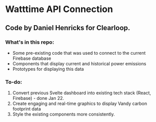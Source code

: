 # Watttime API Connection

## Code by Daniel Henricks for Clearloop.

### What's in this repo:

- Some pre-existing code that was used to connect to the current Firebase database
- Components that display current and historical power emissions
- Prototypes for displaying this data

### To-do:

1. Convert previous Svelte dashboard into existing tech stack (React, Firebase) - done Jan 22.
2. Create engaging and real-time graphics to display Vandy carbon footprint data
3. Style the existing components more consistently.
